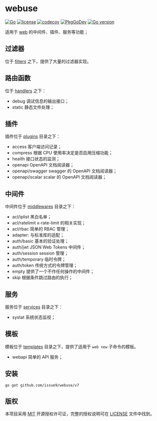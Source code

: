 # webuse

[![Go](https://github.com/issue9/webuse/actions/workflows/go.yml/badge.svg)](https://github.com/issue9/webuse/actions/workflows/go.yml)
[![license](https://img.shields.io/badge/license-MIT-brightgreen.svg?style=flat)](https://opensource.org/licenses/MIT)
[![codecov](https://codecov.io/gh/issue9/webuse/branch/master/graph/badge.svg)](https://codecov.io/gh/issue9/webuse)
[![PkgGoDev](https://pkg.go.dev/badge/github.com/issue9/webuse/v7)](https://pkg.go.dev/github.com/issue9/webuse/v7)
[![Go version](https://img.shields.io/github/go-mod/go-version/issue9/webuse)](https://golang.org)

 适用于 [web](https://pkg.go.dev/github.com/issue9/web) 的中间件、插件、服务等功能；

## 过滤器

位于 [filters](filters) 之下，提供了大量的过滤器实现。

## 路由函数

位于 [handlers](handlers) 之下：

- debug 调试信息的输出接口；
- static 静态文件处理；

## 插件

插件位于 [plugins](plugins) 目录之下：

- access 客户端访问记录；
- compress 根据 CPU 使用率决定是否启用压缩功能；
- health 接口状态的监测；
- openapi OpenAPI 文档阅读器；
- openapi/swagger swagger 的 OpenAPI 文档阅读器；
- openapi/scalar scalar 的 OpenAPI 文档阅读器；

## 中间件

中间件位于 [middlewares](middlewares) 目录之下：

- acl/iplist 黑白名单；
- acl/ratelimit x-rate-limit 的相关实现；
- acl/rbac 简单的 RBAC 管理；
- adapter: 与标准库的适配；
- auth/basic 基本的验证处理；
- auth/jwt JSON Web Tokens 中间件；
- auth/session session 管理；
- auth/temporary 临时令牌；
- auth/token 传统方式的令牌管理；
- empty 提供了一个不作任何操作的中间件；
- skip 根据条件跳过路由的执行；

## 服务

服务位于 [services](services) 目录之下：

- systat 系统状态监视；

## 模板

模板位于 [templates](templates) 目录之下，提供了适用于 `web new` 子命令的模板。

- webapi 简单的 API 服务；

## 安装

```shell
go get github.com/issue9/webuse/v7
```

## 版权

本项目采用 [MIT](https://opensource.org/licenses/MIT) 开源授权许可证，完整的授权说明可在 [LICENSE](LICENSE) 文件中找到。
